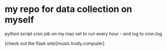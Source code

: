 # my repo for data collection on myself

python script cron job on my mac set to run every hour - and log to cron.log

(check out the flask site)[music.trudy.computer]
